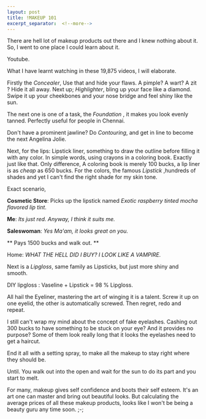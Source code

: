 ```yaml
---
layout: post
title: !MAKEUP 101
excerpt_separator:  <!--more-->
---
```


There are hell lot of makeup products out there and I knew nothing about it. So, I went to one place I could learn about it. 

Youtube. 

What I have learnt watching in these 19,875 videos, I will elaborate.

Firstly the *Concealer*, Use that and hide your flaws. A pimple? A wart? A zit ? Hide it all away. Next up; *Highlighter*, bling up your face like a diamond. Swipe it up your cheekbones and your nose bridge and feel shiny like the sun. 

The next one is one of a task, the *Foundation* , it makes you look evenly tanned. Perfectly useful for people in Chennai.

Don't have a prominent jawline? Do *Contouring*, and get in line to become the next Angelina Jolie. 

Next, for the lips: Lipstick liner, something to draw the outline before filling it with any color. In simple words, using crayons in a coloring book. Exactly just like that. Only difference, A coloring book is merely 100 bucks, a lip liner is as *cheap* as 650 bucks. For the colors, the famous *Lipstick* ,hundreds of shades and yet I can't find the right shade for my skin tone. 

Exact scenario, 

**Cosmetic Store**: Picks up the lipstick named *Exotic raspberry tinted mocha flavored lip tint*. 

**Me**: *Its just red. Anyway, I think it suits me.*

**Saleswoman**: *Yes Ma'am, it looks great on you.*

**  Pays 1500 bucks and walk out.  **

Home: *WHAT THE HELL DID I BUY? I LOOK LIKE A VAMPIRE.*

Next is a *Lipgloss*, same family as Lipsticks, but just more shiny and smooth. 

DIY lipgloss : Vaseline + Lipstick = 98 % Lipgloss. 

All hail the Eyeliner, mastering the art of winging it is a talent. Screw it up on one eyelid, the other is automatically screwed. Then regret, redo and repeat.

I still can't wrap my mind about the concept of fake eyelashes. Cashing out 300 bucks to have something to be stuck on your eye? And it provides no purpose? Some of them look really long that it looks the eyelashes need to get a haircut. 

End it all with a setting spray, to make all the makeup to stay right where they should be. 

Until. You walk out into the open and wait for the sun to do its part and you start to melt. 

For many, makeup gives self confidence and boots their self esteem. It's an art one can master and bring out beautiful looks. But calculating the average prices of all these makeup products, looks like I won't be being a beauty guru any time soon. ;-;


